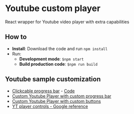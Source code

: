# Youtube custom player
React wrapper for Youtube video player with extra capabilities

## How to

* **Install**: Download the code and run `npm install`
* Run:
  * **Development mode**: `$npm start`
  * **Build production code**: `$npm run build`

## Youtube sample customization

* [Clickcable progress bar](http://stackoverflow.com/questions/28311631/determine-click-position-on-progress-bar) - [Code](http://jsfiddle.net/36rek2rh/)
* [Custom Youtube Player with custom progress bar](http://jsbin.com/xexudel/edit?html,css,js,output)
* [Custom Youtube Player with custom buttons](https://jsfiddle.net/Lbfxgxac/20/)
* [YT player controls - Google reference](https://developers.google.com/youtube/player_parameters#controls)
